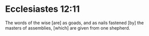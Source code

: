 # Ecclesiastes 12:11

The words of the wise [are] as goads, and as nails fastened [by] the masters of assemblies, [which] are given from one shepherd.